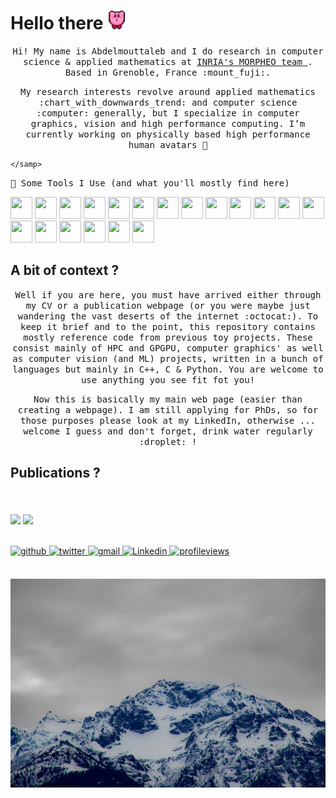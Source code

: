 # Hello there <img src="./ressources/kirby_dance.gif" width="30"/>

<p align="center">
  <samp>
Hi! My name is Abdelmouttaleb and I do research in computer science & applied mathematics at <a href="https://team.inria.fr/morpheo/"> INRIA's MORPHEO team </a> . Based in Grenoble, France :mount_fuji:.
  </samp>
</p>

<p align="center">
	<samp>
My research interests revolve around applied mathematics :chart_with_downwards_trend: and computer science :computer: generally, but I specialize in computer graphics, vision and high performance computing. I’m currently working on physically based high performance human avatars 🔭

  	</samp>
</p>

<samp>
🚀 Some Tools I Use (and what you'll mostly find here)
</samp>
<p align="left">
<img src="https://cdn.jsdelivr.net/gh/devicons/devicon@latest/icons/c/c-original.svg" width="35" height="35"/>
<img src="https://cdn.jsdelivr.net/gh/devicons/devicon@latest/icons/cplusplus/cplusplus-original.svg" width="35" height="35"/>
<img src="https://cdn.jsdelivr.net/gh/devicons/devicon@latest/icons/python/python-original.svg" width="35" height="35" />
<img src="https://cdn.jsdelivr.net/gh/devicons/devicon@latest/icons/blender/blender-original.svg" width="35" height="35"/>
<img src="https://cdn.jsdelivr.net/gh/devicons/devicon@latest/icons/docker/docker-original.svg" width="35" height="35"/>
<img src="https://cdn.jsdelivr.net/gh/devicons/devicon@latest/icons/fortran/fortran-original.svg" width="35" height="35"/>
<img src="https://cdn.jsdelivr.net/gh/devicons/devicon@latest/icons/git/git-original.svg" width="35" height="35"/>
<img src="https://cdn.jsdelivr.net/gh/devicons/devicon@latest/icons/haskell/haskell-original.svg" width="35" height="35"/>
<img src="https://cdn.jsdelivr.net/gh/devicons/devicon@latest/icons/html5/html5-original.svg" width="35" height="35"/>
<img src="https://cdn.jsdelivr.net/gh/devicons/devicon@latest/icons/javascript/javascript-original.svg" width="35" height="35"/>
<img src="https://cdn.jsdelivr.net/gh/devicons/devicon@latest/icons/jupyter/jupyter-original.svg" width="35" height="35"/>
<img src="https://cdn.jsdelivr.net/gh/devicons/devicon@latest/icons/latex/latex-original.svg" width="35" height="35"/>
<img src="https://cdn.jsdelivr.net/gh/devicons/devicon@latest/icons/matlab/matlab-original.svg" width="35" height="35"/>
<img src="https://cdn.jsdelivr.net/gh/devicons/devicon@latest/icons/opengl/opengl-original.svg" width="35" height="35"/>
<img src="https://cdn.jsdelivr.net/gh/devicons/devicon@latest/icons/opencl/opencl-original.svg" width="35" height="35"/>
<img src="https://cdn.jsdelivr.net/gh/devicons/devicon@latest/icons/pytorch/pytorch-original.svg" width="35" height="35"/>
<img src="https://cdn.jsdelivr.net/gh/devicons/devicon@latest/icons/rust/rust-original.svg" width="35" height="35"/>
<img src="https://cdn.jsdelivr.net/gh/devicons/devicon@latest/icons/sdl/sdl-original.svg" width="35" height="35"/>
<img src="https://cdn.jsdelivr.net/gh/devicons/devicon@latest/icons/ssh/ssh-original.svg" width="35" height="35"/>

</p>
  
## A bit of context ?
  
<p align="center">
  	<samp>
	<span> Well if you are here, you must have arrived either through my CV or a publication webpage (or you were maybe just wandering the vast deserts of the internet :octocat:). To keep it brief and to the point, this repository contains mostly reference code  from previous toy projects. These consist mainly of HPC and GPGPU, computer graphics' as well as computer vision (and ML) projects, written in a bunch of languages but mainly in C++, C & Python.  You are welcome to use anything you see fit fot you!
	</samp>
</p>
	
<p align="center">
	<samp>
	<span> Now this is basically my main web page (easier than creating a webpage). I am still applying for PhDs, so for those purposes please look at my LinkedIn, otherwise ... welcome I guess and don't forget, drink water regularly :droplet: !
	</samp>
</p>

## Publications ?

<br>
<br/>  

<div align="left">
<img src="https://github-readme-stats.vercel.app/api?username=adakri&show_icons=true&count_private=true&hide_border=true" align="center" />
<img src="https://github-readme-stats.vercel.app/api/top-langs/?username=adakri&show_icons=true&count_private=true&layout=compact&hide_border=true" align="center" />
</div>  

<br/>  

<br/>  
 
<div align="left">
<a href="https://github.com/adakri" target="_blank">
<img src=https://img.shields.io/badge/github-%2324292e.svg?&style=for-the-badge&logo=github&logoColor=white alt=github style="margin-bottom: 5px;" />
</a>
<a href="https://twitter.com/adakri" target="_blank">
<img src=https://img.shields.io/badge/twitter-%2300acee.svg?&style=for-the-badge&logo=twitter&logoColor=white alt=twitter style="margin-bottom: 5px;" />
</a>  
<a href="mailto:abdelmouttalebdakri@gmail.com" target="_blank">
<img src=https://img.shields.io/badge/Gmail-D14836?style=for-the-badge&logo=gmail&logoColor=white alt=gmail  style="margin-bottom: 5px;" />
</a>  
<a href="https://www.linkedin.com/in/abdelmouttaleb-dakri" target="_blank">
<img src=https://img.shields.io/badge/LinkedIn-0077B5?style=for-the-badge&logo=linkedin&logoColor=white alt=Linkedin  style="margin-bottom: 5px;" />
</a>  
<a href="https://github.com/adakri" target="_blank">
<img src="https://komarev.com/ghpvc/?username=adakri&&style=for-the-badge" alt=profileviews  style="margin-bottom: 5px;" />
</a>  
</div>  

</br>
<p align="center">
  <a href="https://angular-buch.com"><img src="./ressources/DSC_0015.jpg" alt="A mountain"></img></a>
</p>



<!--
**adakri/adakri** is a ✨ _special_ ✨ repository because its `README.md` (this file) appears on your GitHub profile.

Here are some ideas to get you started:

- 🔭 I’m currently working on ...
- 🌱 I’m currently learning ...
- 👯 I’m looking to collaborate on ...
- 🤔 I’m looking for help with ...
- 💬 Ask me about ...
- 📫 How to reach me: ...
- 😄 Pronouns: ...
- ⚡ Fun fact: ...
-->
